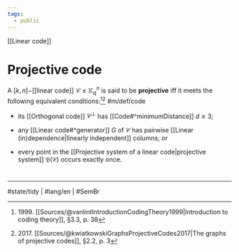 ```yaml
---
tags:
  - public
---
```

[[Linear code]]
# Projective code

A $[k,n]-$[[linear code]] $\mathcal{C} \leq \mathbb{K}_{q}^n$ is said to be **projective** iff it meets the following equivalent conditions:[^1999][^2017] #m/def/code 

- its [[Orthogonal code]] $\mathcal{C}^\perp$ has [[Code#^minimumDistance]] $d \geq 3$;
- any [[Linear code#^generator]] $G$ of $\mathcal{C}$ has pairwise [[Linear (in)dependence|linearly independent]] columns; or
- every point in the [[Projective system of a linear code|projective system]] $\mathfrak{P}(\mathcal{C})$ occurs exactly once.


  [^1999]: 1999\. [[Sources/@vanlintIntroductionCodingTheory1999|Introduction to coding theory]], §3.3, p. 38
  [^2017]: 2017\. [[Sources/@kwiatkowskiGraphsProjectiveCodes2017|The graphs of projective codes]], §2.2, p. 3
#
---
#state/tidy | #lang/en | #SemBr
